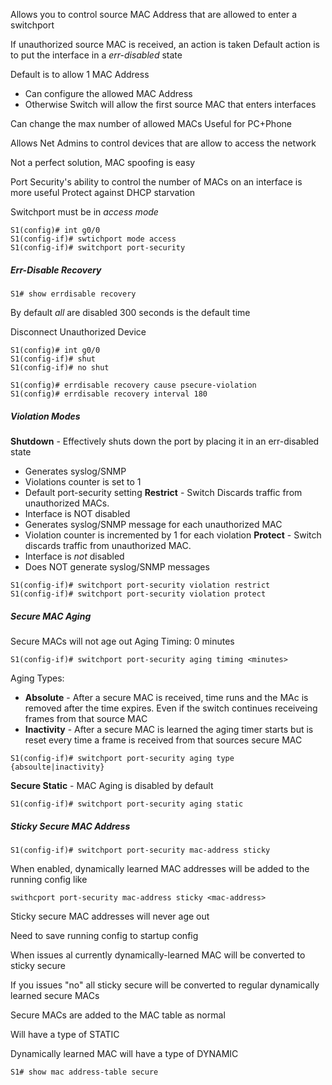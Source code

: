 
Allows you to control source MAC Address that are allowed to enter a switchport

If unauthorized source MAC is received, an action is taken 
	Default action is to put the interface in a *err-disabled* state

Default is to allow 1 MAC Address
- Can configure the allowed MAC Address
- Otherwise Switch will allow the first source MAC that enters interfaces

Can change the max number of allowed MACs
	Useful for PC+Phone

Allows Net Admins to control devices that are allow to access the network

Not a perfect solution, MAC spoofing is easy

Port Security's  ability to control the number of MACs on an interface is more useful
	Protect against DHCP starvation

Switchport must be in *access mode*

```
S1(config)# int g0/0
S1(config-if)# swtichport mode access
S1(config-if)# switchport port-security
```

##### Err-Disable Recovery

```
S1# show errdisable recovery
```

By default *all* are disabled
300 seconds is the default time

Disconnect Unauthorized Device

```
S1(config)# int g0/0
S1(config-if)# shut
S1(config-if)# no shut
```


```
S1(config)# errdisable recovery cause psecure-violation
S1(config)# errdisable recovery interval 180
```

##### Violation Modes

**Shutdown**  - Effectively shuts down the port by placing it in an err-disabled state
- Generates syslog/SNMP
- Violations counter is set to 1
- Default port-security setting
**Restrict** - Switch Discards traffic from unauthorized MACs.
- Interface is NOT disabled
- Generates syslog/SNMP message for each unauthorized MAC
- Violation counter is incremented by 1 for each violation
**Protect** - Switch discards traffic from unauthorized MAC.
- Interface is *not* disabled
- Does NOT generate syslog/SNMP messages


```
S1(config-if)# switchport port-security violation restrict
S1(config-if)# switchport port-security violation protect
```

##### Secure MAC Aging

Secure MACs will not age out
Aging Timing: 0 minutes

```
S1(config-if)# switchport port-security aging timing <minutes>
```

Aging Types:
- **Absolute** - After a secure MAC is received, time runs and the MAc is removed after the time expires.  Even if the switch continues receiveing frames from that source MAC
- **Inactivity** - After a secure MAC is learned the aging timer starts but is reset every time a frame is received from that sources secure MAC

```
S1(config-if)# switchport port-security aging type {absoulte|inactivity}
```

**Secure Static** - MAC Aging is disabled by default

```
S1(config-if)# switchport port-security aging static
```

##### Sticky Secure MAC Address

```
S1(config-if)# switchport port-security mac-address sticky
```

When enabled, dynamically learned MAC addresses will be added to the running config like 

```
swithcport port-security mac-address sticky <mac-address>
```

Sticky secure MAC addresses will never age out

Need to save running config to startup config

When issues al currently dynamically-learned MAC will be converted to sticky secure

If you issues "no" all sticky secure will be converted to regular dynamically learned secure MACs

Secure MACs are added to the MAC table as normal

Will have a type of STATIC

Dynamically learned MAC will have a type of DYNAMIC

```
S1# show mac address-table secure
```

